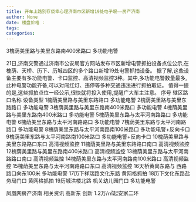 ```yaml
---
title: 开车上路别存侥幸心理济南市区新增19处电子眼——房产济南
author: None
date: 楼盘价格 : 
tags: 
categories: 
---
```

3槐荫美里路与美里东路南400米路口 多功能电警
<!-- more -->
21日,济南交警通过济南市公安局官方网站发布市区新增电警抓拍设备点位公示,在槐荫、天桥、历下、历城四区的多个路口新增19处电警抓拍设备。
据了解,这些设备主要有多功能电警、卡口监控、高清视频监控3种。其中,多功能电警数量最多,此种电警功能齐备,可以对闯红灯、违停等多种交通违法进行抓拍取证。
值得一提的是,这些抓拍点位一经公示,很快就将投入使用,提醒广大车主注意。
序号 辖区路口名称 设备类型
1槐荫美里路与美里东路路口 多功能电警
2槐荫美里路与美里东路路口 多功能电警
3槐荫美里路与美里东路南400米路口 多功能电警
4槐荫美里路与美里东路南400米路口 多功能电警
5槐荫美里东路与太平河南路路口 多功能电警
6槐荫美里东路与太平河南路路口 多功能电警
7槐荫美里东路与太平河南路路口 多功能电警
8槐荫美里东路与太平河南路南100米路口 多功能电警+反向卡口
9槐荫美里东路与太平河南路南100米路口 多功能电警+反向卡口
10槐荫美里路与美里东路路口东口 高清视频监控
11槐荫美里路与美里东路路口南口 高清视频监控
12槐荫美里路与美里东路南400米路口 高清视频监控
13槐荫美里东路与太平河南路路口南口 高清视频监控
14槐荫美里东路与太平河南路南100米路口 高清视频监控
15槐荫美里东路与太平河南路路口东口 高清视频监控
16天桥黄岗东路与
西路路口向东100米 多功能电警
17历下祥瑞路文化东路 黄网格抓拍
18历下文化东路盐务局门口 黄网格抓拍
19历城洪楼北路
机关幼儿园门口 多功能电警
                        
                        
                        
                        
                                        
                    
                    
                
                    
                    
                    
                
                    
                
凤凰网房产济南
相关资讯
高新东 创新
1.2万/㎡起安家二环
	                        
	                    
	                        
	                    
